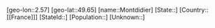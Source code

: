﻿---
location: [49.65,2.57]
type: City
tags:
- geo/City


SpocWebEntityId: 32566
isDeleted: false
confidential: public

---
[geo-lon::2.57]
[geo-lat::49.65]
[name::Montdidier]
[State::]
[Country::[[France]]]
[StateId::]
[Population::]
[Unknown::]

